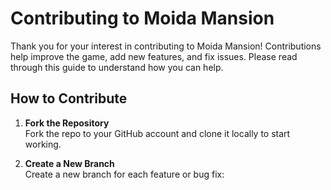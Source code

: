 # Contributing to Moida Mansion

Thank you for your interest in contributing to Moida Mansion! Contributions help improve the game, add new features, and fix issues. Please read through this guide to understand how you can help.

## How to Contribute

1. **Fork the Repository**  
   Fork the repo to your GitHub account and clone it locally to start working.

2. **Create a New Branch**  
   Create a new branch for each feature or bug fix:
